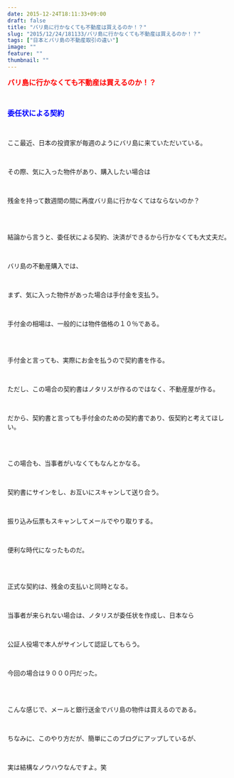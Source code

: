 ```yaml
---
date: 2015-12-24T18:11:33+09:00
draft: false
title: "バリ島に行かなくても不動産は買えるのか！？"
slug: "2015/12/24/181133/バリ島に行かなくても不動産は買えるのか！？"
tags: ["日本とバリ島の不動産取引の違い"]
image: ""
feature: ""
thumbnail: ""
---
```

<p><font color="#ff0000" size="3"><strong>バリ島に行かなくても不動産は買えるのか！？</strong></font></p><br/><p><font color="#0000ff" size="3"><strong>委任状による契約</strong></font></p><br/><p>ここ最近、日本の投資家が毎週のようにバリ島に来ていただいている。</p><br/><p>その際、気に入った物件があり、購入したい場合は</p><br/><p>残金を持って数週間の間に再度バリ島に行かなくてはならないのか？</p><br/><br/><p>結論から言うと、委任状による契約、決済ができるから行かなくても大丈夫だ。</p><br/><p>バリ島の不動産購入では、</p><br/><p>まず、気に入った物件があった場合は手付金を支払う。</p><br/><p>手付金の相場は、一般的には物件価格の１０％である。</p><br/><br/><p>手付金と言っても、実際にお金を払うので契約書を作る。</p><br/><p>ただし、この場合の契約書はノタリスが作るのではなく、不動産屋が作る。</p><br/><p>だから、契約書と言っても手付金のための契約書であり、仮契約と考えてほしい。</p><br/><br/><p>この場合も、当事者がいなくてもなんとかなる。</p><br/><p>契約書にサインをし、お互いにスキャンして送り合う。</p><br/><p>振り込み伝票もスキャンしてメールでやり取りする。</p><br/><p>便利な時代になったものだ。</p><br/><br/><p>正式な契約は、残金の支払いと同時となる。</p><br/><p>当事者が来られない場合は、ノタリスが委任状を作成し、日本なら</p><br/><p>公証人役場で本人がサインして認証してもらう。</p><br/><p>今回の場合は９０００円だった。</p><br/><br/><p>こんな感じで、メールと銀行送金でバリ島の物件は買えるのである。</p><br/><p>ちなみに、このやり方だが、簡単にこのブログにアップしているが、</p><br/><p>実は結構なノウハウなんですよ。笑</p><br/><br/><br/><br/><br/><br/>

